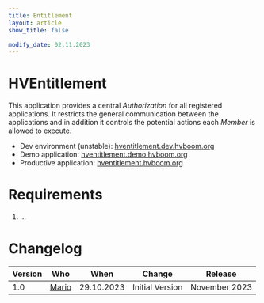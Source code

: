 ```yaml
---
title: Entitlement
layout: article
show_title: false

modify_date: 02.11.2023
---
```


# HVEntitlement

This application provides a central _Authorization_ for all registered applications. It restricts the general communication between the applications and in addition it controls the potential actions each _Member_ is allowed to execute.

- Dev environment (unstable): [hventitlement.dev.hvboom.org](https://hventitlement.dev.hvboom.org)
- Demo application: [hventitlement.demo.hvboom.org](https://hventitlement.demo.hvboom.org)
- Productive application: [hventitlement.hvboom.org](https://hventitlement.hvboom.org)

# Requirements

1. ...

# Changelog

| Version | Who                             | When       | Change          | Release       |
| ------- | ------------------------------- | ---------- | --------------- | ------------- |
| 1.0     | [Mario](mailto:Mario@HVboom.ch) | 29.10.2023 | Initial Version | November 2023 |
